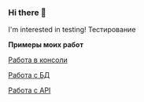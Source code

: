 ### Hi there 👋
I'm interested in testing!
Тестирование 

**Примеры моих работ**

[Работа в консоли](http://)

[Работа с БД](http://)

[Работа с API](http://)


